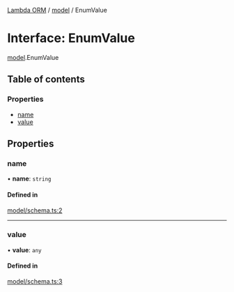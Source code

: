 [Lambda ORM](../README.md) / [model](../modules/model.md) / EnumValue

# Interface: EnumValue

[model](../modules/model.md).EnumValue

## Table of contents

### Properties

- [name](model.EnumValue.md#name)
- [value](model.EnumValue.md#value)

## Properties

### name

• **name**: `string`

#### Defined in

[model/schema.ts:2](https://github.com/FlavioLionelRita/lambda-orm/blob/eec4cd3/src/orm/model/schema.ts#L2)

___

### value

• **value**: `any`

#### Defined in

[model/schema.ts:3](https://github.com/FlavioLionelRita/lambda-orm/blob/eec4cd3/src/orm/model/schema.ts#L3)

